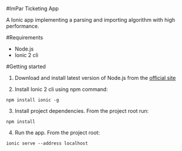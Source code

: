 #ImPar Ticketing App

A Ionic app implementing a parsing and importing algorithm with high performance. 

#Requirements

* Node.js
* Ionic 2 cli

#Getting started

1) Download and install latest version of Node.js from the [official site](https://nodejs.org/it/)

2) Install Ionic 2 cli using npm command: 
```
npm install ionic -g
```

3) Install project dependencies. From the project root run: 
```
npm install
```

4) Run the app. From the project root:
```
ionic serve --address localhost
```